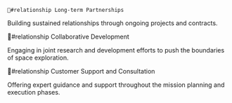     🤝#relationship Long-term Partnerships

Building sustained relationships through ongoing projects and contracts.

🤝#relationship Collaborative Development

Engaging in joint research and development efforts to push the boundaries of space exploration.

🤝#relationship Customer Support and Consultation

Offering expert guidance and support throughout the mission planning and execution phases.

